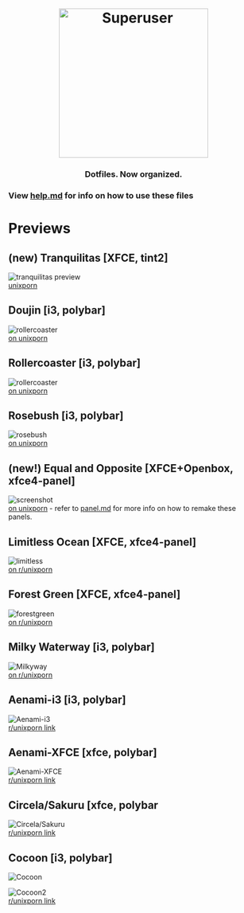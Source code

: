<h1 align="center">
  <a href="https://github.com/joshuah345/linux-dotfiles" ><img src="./images/usrimg" alt="Superuser" height="300" width="300"></a>
  <br>
 
</h1>
<h3 align="center">Dotfiles. Now organized.</h3>
 
 
### View [help.md](https://github.com/joshuah345/linux-dotfiles/blob/master/help.md) for info on how to use these files 
 

# Previews

## (new) Tranquilitas [XFCE, tint2]
![tranquilitas preview](./images/tranquilitas.png) <br>
[unixporn](https://www.reddit.com/r/unixporn/comments/ci7cud/xfce_tranquilitas/)

## Doujin [i3, polybar]
![rollercoaster](./images/doujin.png) <br>
[on unixporn](https://www.reddit.com/r/unixporn/comments/cfmf5s/i3_doujin/)

## Rollercoaster [i3, polybar]
![rollercoaster](./images/coaster.png) <br>
[on unixporn](https://www.reddit.com/r/unixporn/comments/cched1/i3_rollercoaster_superuser1958/)

## Rosebush [i3, polybar]
![rosebush](./images/rosebush.png) <br>
[on unixporn](https://www.reddit.com/r/unixporn/comments/c64h07/i3_rose_bushes_superuser1958/)

## (new!) Equal and Opposite [XFCE+Openbox, xfce4-panel]
![screenshot](./images/eo.png)<br />
[on unixporn](https://www.reddit.com/r/unixporn/comments/c4fy9v/xfceopenbox_equal_and_opposite_superuser1958/) - refer to [panel.md](https://github.com/joshuah345/linux-dotfiles/blob/master/Equal%20And%20Opposite%20(compton-tryone)/panel.md) for more info on how to remake these panels.

##  Limitless Ocean [XFCE, xfce4-panel]
![limitless](./images/Limitless.png)<br />
 [on r/unixporn](https://www.reddit.com/r/unixporn/comments/c1ye26/xfce_limitless_ocean_superuser1958/)

## Forest Green [XFCE, xfce4-panel]
![forestgreen](./images/Forestgreen.png) <br />
[on r/unixporn](https://www.reddit.com/r/unixporn/comments/c02goe/xfce_forest_green_superuser1958/)

## Milky Waterway [i3, polybar]
![Milkyway](./images/Milkyway.png) <br />
 [on r/unixporn](https://www.reddit.com/r/unixporn/comments/bvcs2x/i3_milky_waterway_superuser1958/)

## Aenami-i3 [i3, polybar]
![Aenami-i3](./images/Aenami-i3.png) <br />
[r/unixporn link](https://www.reddit.com/r/unixporn/comments/bt4dcp/i3_aenami_2/)

## Aenami-XFCE [xfce, polybar]
![Aenami-XFCE](./images/Aenami-XFCE.png) <br />
[r/unixporn link](https://www.reddit.com/r/unixporn/comments/bsdmcl/xfce_aenami_superuser1958/)

## Circela/Sakuru [xfce, polybar
![Circela/Sakuru](./images/Circela.png) <br />
[r/unixporn link](https://www.reddit.com/r/unixporn/comments/bri3k2/xfcesakurusuperuser1958/)

## Cocoon [i3, polybar]
![Cocoon](./images/Cocoon.png) <br />

![Cocoon2](./images/Cocoon2.png) <br />
[r/unixporn link](https://www.reddit.com/r/unixporn/comments/aikwmk/i3_the_cocoon/)

